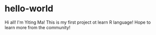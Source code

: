 # hello-world
Hi all!
I'm Yiting Ma! This is my first project ot learn R language!
Hope to learn more from the community!
